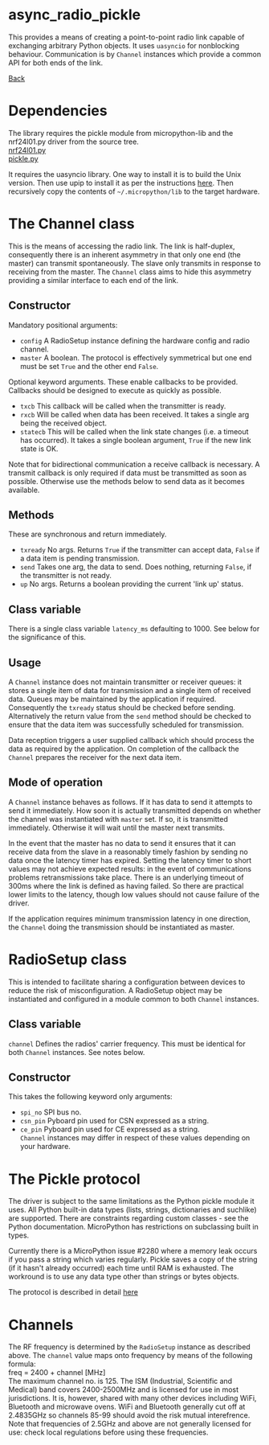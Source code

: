 # async_radio_pickle

This provides a means of creating a point-to-point radio link capable of
exchanging arbitrary Python objects. It uses ``uasyncio`` for nonblocking
behaviour. Communication is by ``Channel`` instances which provide a
common API for both ends of the link.

[Back](../README.md)

# Dependencies

The library requires the pickle module from micropython-lib and the nrf24l01.py
driver from the source tree.  
[nrf24l01.py](https://github.com/micropython/micropython/tree/master/drivers/nrf24l01)  
[pickle.py](https://github.com/micropython/micropython-lib/tree/master/pickle)

It requires the uasyncio library. One way to install it is to build the Unix
version. Then use upip to install it as per the instructions
[here](https://github.com/micropython/micropython-lib). Then recursively copy
the contents of ``~/.micropython/lib`` to the target hardware.

# The Channel class

This is the means of accessing the radio link. The link is half-duplex,
consequently there is an inherent asymmetry in that only one end (the master)
can transmit spontaneously. The slave only transmits in response to receiving
from the master. The ``Channel`` class aims to hide this asymmetry providing a
similar interface to each end of the link.

## Constructor

Mandatory positional arguments:
 * ``config`` A RadioSetup instance defining the hardware config and radio
 channel.
 * ``master`` A boolean. The protocol is effectively symmetrical but one end
 must be set ``True`` and the other end ``False``.

Optional keyword arguments. These enable callbacks to be provided. Callbacks
should be designed to execute as quickly as possible.
 * ``txcb`` This callback will be called when the transmitter is ready.
 * ``rxcb`` Will be called when data has been received. It takes a single arg
 being the received object.
 * ``statecb`` This will be called when the link state changes (i.e. a timeout
 has occurred). It takes a single boolean argument, ``True`` if the new link
 state is OK.

Note that for bidirectional communication a receive callback is necessary. A
transmit callback is only required if data must be transmitted as soon as
possible. Otherwise use the methods below to send data as it becomes available.

## Methods

These are synchronous and return immediately.

 * ``txready`` No args. Returns ``True`` if the transmitter can accept data,
 ``False`` if a data item is pending transmission.
 * ``send`` Takes one arg, the data to send. Does nothing, returning ``False``,
 if the transmitter is not ready.
 * ``up`` No args. Returns a boolean providing the current 'link up' status.

## Class variable

There is a single class variable ``latency_ms`` defaulting to 1000. See below
for the significance of this.

## Usage

A ``Channel`` instance does not maintain transmitter or receiver queues: it
stores a single item of data for transmission and a single item of received
data. Queues may be maintained by the application if required. Consequently
the ``txready`` status should be checked before sending. Alternatively the
return value from the ``send`` method should be checked to ensure that the
data item was successfully scheduled for transmission.

Data reception triggers a user supplied callback which should process the data
as required by the application. On completion of the callback the ``Channel``
prepares the receiver for the next data item.

## Mode of operation 

A ``Channel`` instance behaves as follows. If it has data to send it attempts
to send it immediately. How soon it is actually transmitted depends on whether
the channel was instantiated with ``master`` set. If so, it is transmitted
immediately. Otherwise it will wait until the master next transmits.

In the event that the master has no data to send it ensures that it can receive
data from the slave in a reasonably timely fashion by sending no data once the
latency timer has expired. Setting the latency timer to short values may not
achieve expected results: in the event of communications problems
retransmissions take place. There is an underlying timeout of 300ms where the
link is defined as having failed. So there are practical lower limits to the
latency, though low values should not cause failure of the driver.

If the application requires minimum transmission latency in one direction, the
``Channel`` doing the transmission should be instantiated as master.

# RadioSetup class

This is intended to facilitate sharing a configuration between devices to
reduce the risk of misconfiguration. A RadioSetup object may be instantiated
and configured in a module common to both ``Channel`` instances.

## Class variable

``channel`` Defines the radios' carrier frequency. This must be identical for
both ``Channel`` instances. See notes below.

## Constructor

This takes the following keyword only arguments:  
 * ``spi_no`` SPI bus no.  
 * ``csn_pin`` Pyboard pin used for CSN expressed as a string.  
 * ``ce_pin`` Pyboard pin used for CE expressed as a string.  
``Channel`` instances may differ in respect of these values depending on your
hardware.  

# The Pickle protocol

The driver is subject to the same limitations as the Python pickle module it
uses. All Python built-in data types (lists, strings, dictionaries and
suchlike) are supported. There are constraints regarding custom classes - see
the Python documentation. MicroPython has restrictions on subclassing built in
types.

Currently there is a MicroPython issue #2280 where a memory leak occurs if you
pass a string which varies regularly. Pickle saves a copy of the string (if it
hasn't already occurred) each time until RAM is exhausted. The workround is to
use any data type other than strings or bytes objects.

The protocol is described in detail [here](../PROTOCOL.md)

# Channels

The RF frequency is determined by the ``RadioSetup`` instance as described
above. The ``channel`` value maps onto frequency by means of the following
formula:  
freq = 2400 + channel [MHz]  
The maximum channel no. is 125. The ISM (Industrial, Scientific and Medical)
band covers 2400-2500MHz and is licensed for use in most jurisdictions. It is,
however, shared with many other devices including WiFi, Bluetooth and microwave
ovens. WiFi and Bluetooth generally cut off at 2.4835GHz so channels 85-99
should avoid the risk mutual interefrence. Note that frequencies of 2.5GHz and
above are not generally licensed for use: check local regulations before using
these frequencies.
